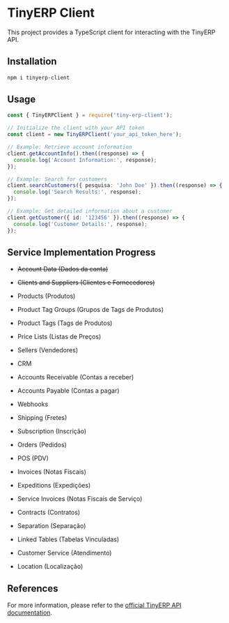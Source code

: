 # TinyERP Client

This project provides a TypeScript client for interacting with the TinyERP API.

## Installation

```bash
npm i tinyerp-client
```

## Usage

```typescript
const { TinyERPClient } = require('tiny-erp-client');

// Initialize the client with your API token
const client = new TinyERPClient('your_api_token_here');

// Example: Retrieve account information
client.getAccountInfo().then((response) => {
  console.log('Account Information:', response);
});

// Example: Search for customers
client.searchCustomers({ pesquisa: 'John Doe' }).then((response) => {
  console.log('Search Results:', response);
});

// Example: Get detailed information about a customer
client.getCustomer({ id: '123456' }).then((response) => {
  console.log('Customer Details:', response);
});
```

## Service Implementation Progress

- ~~Account Data (Dados da conta)~~

- ~~Clients and Suppliers (Clientes e Fornecedores)~~

- Products (Produtos)

- Product Tag Groups (Grupos de Tags de Produtos)

- Product Tags (Tags de Produtos)

- Price Lists (Listas de Preços)

- Sellers (Vendedores)

- CRM

- Accounts Receivable (Contas a receber)

- Accounts Payable (Contas a pagar)

- Webhooks

- Shipping (Fretes)

- Subscription (Inscrição)

- Orders (Pedidos)

- POS (PDV)

- Invoices (Notas Fiscais)

- Expeditions (Expedições)

- Service Invoices (Notas Fiscais de Serviço)

- Contracts (Contratos)

- Separation (Separação)

- Linked Tables (Tabelas Vinculadas)

- Customer Service (Atendimento)

- Location (Localização)

## References

For more information, please refer to the [official TinyERP API documentation](https://tiny.com.br/api-docs/api).
